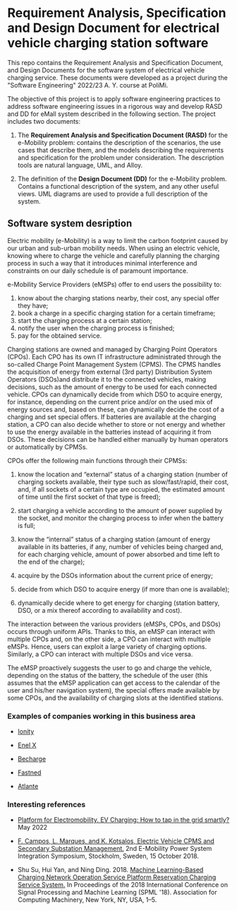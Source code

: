 
# Requirement Analysis, Specification and Design Document for electrical vehicle charging station software

This repo contains the Requirement Analysis and Specification Document, and Design Documents for the software system of electrical vehicle charging service. These documents were developed as a project during the "Software Engineering" 2022/23 A. Y. course at PoliMi. 

The objective of this project is to apply software engineering practices to address software engineering issues in a rigorous way and develop RASD and DD for eMall system described in the following section. The project includes two documents:

1. The **Requirement Analysis and Specification Document (RASD)** for the e-Mobility problem: contains the description of the scenarios, the use cases that describe them, and the models describing the requirements and specification for the problem under consideration. The description tools are natural language, UML, and Alloy.

2. The definition of the **Design Document (DD)** for the e-Mobility problem. Contains a functional description of the system, and any other useful views. UML diagrams are used to provide a full description of the system.

## Software system desription

Electric mobility (e-Mobility) is a way to limit the carbon footprint caused by our urban and sub-urban mobility needs. When using an electric vehicle, knowing where to charge the vehicle and carefully planning the charging process in such a way that it introduces minimal interference and constraints on our daily schedule is of paramount importance. 

e-Mobility Service Providers (eMSPs) offer to end users the possibility to:

1. know about the charging stations nearby, their cost, any special offer they have;
2. book a charge in a specific charging station for a certain timeframe;
3. start the charging process at a certain station;
4. notify the user when the charging process is finished;
5. pay for the obtained service.

Charging stations are owned and managed by Charging Point Operators (CPOs). Each CPO has its own IT infrastructure administrated through the so-called Charge Point Management System (CPMS). The CPMS handles the acquisition of energy from external (3rd party) Distribution System Operators (DSOs)and distribute it to the connected vehicles, making decisions, such as the amount of energy to be used for each connected vehicle. CPOs can dynamically decide from which DSO to acquire energy, for instance, depending on the current price and/or on the used mix of energy sources and, based on these, can dynamically decide the cost of a charging and set special offers. If batteries are available at the charging station, a CPO can also decide whether to store or not energy and whether to use the energy available in the batteries instead of acquiring it from DSOs. These decisions can be handled either manually by human operators or automatically by CPMSs.

CPOs offer the following main functions through their CPMSs:

1. know the location and “external” status of a charging station (number of charging sockets available, their type such as slow/fast/rapid, their cost, and, if all sockets of a certain type are occupied, the estimated amount of time until the first socket of that type is freed);

2. start charging a vehicle according to the amount of power supplied by the socket, and monitor the charging process to infer when the battery is full;

3. know the “internal” status of a charging station (amount of energy available in its batteries, if any, number of vehicles being charged and, for each charging vehicle, amount of power absorbed and time left to the end of the charge);

4. acquire by the DSOs information about the current price of energy;

5. decide from which DSO to acquire energy (if more than one is available);

6. dynamically decide where to get energy for charging (station battery, DSO, or a mix thereof according to availability and cost).

The interaction between the various providers (eMSPs, CPOs, and DSOs) occurs through uniform APIs. Thanks to this, an eMSP can interact with multiple CPOs and, on the other side, a CPO can interact with multiple eMSPs. Hence, users can exploit a large variety of charging options. Similarly, a CPO can interact with multiple DSOs and vice versa.

The eMSP proactively suggests the user to go and charge the vehicle, depending on the status of the battery, the schedule of the user (this assumes that the eMSP application can get access to the calendar of the user and his/her navigation system), the special offers made available by some CPOs, and the availability of charging slots at the identified stations.

### Examples of companies working in this business area

- [Ionity](https://ionity.eu/)

- [Enel X](https://www.enelx.com/n-a/en.html)

- [Becharge](https://www.bec.energy/en)

- [Fastned](https://fastnedcharging.com/en/)

- [Atlante](https://atlante.energy/)


### Interesting references

- [Platform for Electromobility. EV Charging: How to tap in the grid smartly?](https://www.platformelectromobility.eu/2022/05/17/ev-charging-how-to-tap-in-the-grid-smartly/) May 2022 

- [F. Campos, L. Marques, and K. Kotsalos, Electric Vehicle CPMS and Secondary Substation Management.](https://mobilityintegrationsymposium.org/wp-content/uploads/sites/10/2018/11/4A_3_Emob18_024_paper_Filipe_Campos.pdf) 2nd E-Mobility Power System Integration Symposium, Stockholm, Sweden, 15 October 2018. 

- Shu Su, Hui Yan, and Ning Ding. 2018. [Machine Learning-Based Charging Network Operation Service Platform Reservation Charging Service System.](https://doi.org/10.1145/3297067.3297078) In Proceedings of the 2018 International Conference on Signal Processing and Machine Learning (SPML '18). Association for Computing Machinery, New York, NY, USA, 1–5. 


